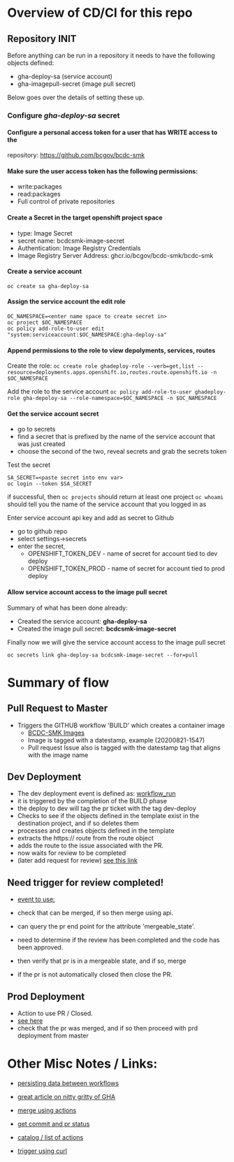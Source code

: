 # Overview of CD/CI for this repo

## Repository INIT

Before anything can be run in a repository it needs to have the following
objects defined:

* gha-deploy-sa (service account)
* gha-imagepull-secret (image pull secret)

Below goes over the details of setting these up.


### Configure *gha-deploy-sa* secret

#### Configure a personal access token for a user that has WRITE access to the 
repository:  https://github.com/bcgov/bcdc-smk

#### Make sure the user access token has the following permissions:
* write:packages 
* read:packages
* Full control of private repositories


#### Create a Secret in the target openshift project space
* type: Image Secret
* secret name: bcdcsmk-image-secret
* Authentication: Image Registry Credentials
* Image Registry Server Address: ghcr.io/bcgov/bcdc-smk/bcdc-smk


#### Create a service account 

`oc create sa gha-deploy-sa`

#### Assign the service account the **edit** role

```
OC_NAMESPACE=<enter name space to create secret in>
oc project $OC_NAMESPACE
oc policy add-role-to-user edit "system:serviceaccount:$OC_NAMESPACE:gha-deploy-sa"
```

#### Append permissions to the role to view depolyments, services, routes

Create the role:
`oc create role ghadeploy-role --verb=get,list --resource=deployments.apps.openshift.io,routes.route.openshift.io -n $OC_NAMESPACE`

Add the role to the service account
`oc policy add-role-to-user ghadeploy-role gha-depoloy-sa --role-namespace=$OC_NAMESPACE -n $OC_NAMESPACE`


#### Get the service account secret
* go to secrets
* find a secret that is prefixed by the name of the service account that was just created
* choose the second of the two, reveal secrets and grab the secrets token

Test the secret

```
SA_SECRET=<paste secret into env var>
oc login --token $SA_SECRET
```

if successful, then
`oc projects` should return at least one project
`oc whoami` should tell you the name of the service account that you logged in as 


Enter service account api key and add as secret to Github

* go to github repo
* select settings->secrets
* enter the secret, 
    * OPENSHIFT_TOKEN_DEV - name of secret for account tied to dev deploy
    * OPENSHIFT_TOKEN_PROD - name of secret for account tied to prod deploy 


#### Allow service account access to the image pull secret

Summary of what has been done already:
* Created the service account: **gha-deploy-sa**
* Created the image pull secret: **bcdcsmk-image-secret**

Finally now we will give the service account access to the image pull secret

`oc secrets link gha-deploy-sa bcdcsmk-image-secret --for=pull`

# Summary of flow

## Pull Request to Master

* Triggers the GITHUB workflow 'BUILD' which creates a container image
    * [BCDC-SMK Images](https://github.com/bcgov/bcdc-smk/packages/356117/versions)
    * Image is tagged with a datestamp, example (20200821-1547)
    * Pull request Issue also is tagged with the datestamp tag that aligns with the image name

## Dev Deployment

* The dev deployment event is defined as: [workflow_run](https://docs.github.com/en/actions/reference/events-that-trigger-workflows#workflow_run)
* it is triggered by the completion of the BUILD phase
* the deploy to dev will tag the pr ticket with the tag dev-deploy
* Checks to see if the objects defined in the template exist in the destination project, and if so deletes them
* processes and creates objects defined in the template
* extracts the https:// route from the route object
* adds the route to the issue associated with the PR.
* now waits for review to be completed
* (later add request for review)  [see this link](https://docs.github.com/en/rest/reference/pulls#review-requests)

## Need trigger for review completed!

* [event to use:](https://docs.github.com/en/actions/reference/events-that-trigger-workflows#pull_request_review)
* check that can be merged, if so then merge using api.
* can query the pr end point for the attribute 'mergeable_state'.

* need to determine if the review has been completed and the code has been
  approved.
* then verify that pr is in a mergeable state, and if so, merge
* if the pr is not automatically closed then close the PR.

## Prod Deployment
* Action to use PR / Closed.
* [see here](https://stackoverflow.com/questions/44159555/how-do-we-know-a-pull-request-is-approved-or-rejected-using-api-in-github)
* check that the pr was merged, and if so then proceed with prd deployment from master





# Other Misc Notes / Links:
* [persisting data between workflows](https://docs.github.com/en/actions/configuring-and-managing-workflows/persisting-workflow-data-using-artifacts)


* [great article on nitty gritty of GHA](https://alexwlchan.net/2019/03/creating-a-github-action-to-auto-merge-pull-requests/)

* [merge using actions](https://developers.sap.com/tutorials/webide-github-merge-pull-request.html)

* [get commit and pr status](https://dev.to/gr2m/github-api-how-to-retrieve-the-combined-pull-request-status-from-commit-statuses-check-runs-and-github-action-results-2cen)

* [catalog / list of actions](https://github.com/sdras/awesome-actions)

* [trigger using curl](https://goobar.io/2019/12/07/manually-trigger-a-github-actions-workflow/)